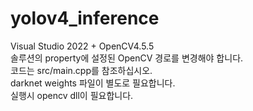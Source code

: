 # yolov4_inference
Visual Studio 2022 + OpenCV4.5.5 <br/>
솔루션의 property에 설정된 OpenCV 경로를 변경해야 합니다. <br/>
코드는 src/main.cpp를 참조하십시오. <br/>
darknet weights 파일이 별도로 필요합니다. <br/>
실행시 opencv dll이 필요합니다. <br/>

